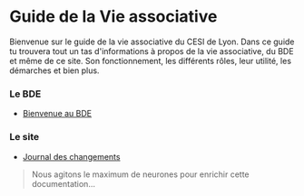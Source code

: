 # Guide de la Vie associative

Bienvenue sur le guide de la vie associative du CESI de Lyon.
Dans ce guide tu trouvera tout un tas d'informations à propos de la vie associative, du BDE et même de ce site.
Son fonctionnement, les différents rôles, leur utilité, les démarches et bien plus.

<div class="bigskip"></div>

### Le BDE

* [Bienvenue au BDE](#)

<div class="bigskip"></div>

### Le site

* [Journal des changements](./site/changelog.md)

> Nous agitons le maximum de neurones pour enrichir cette documentation...
